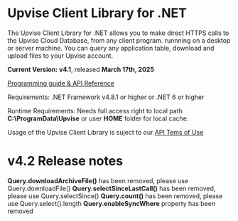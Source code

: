 # Upvise Client Library for .NET

The Upvise Client Library for .NET allows you to make direct HTTPS calls to the Upvise Cloud Database, from any client program. runnning on a desktop or server machine. You can query any application table, download and upload files to your Upvise account.

**Current Version: v4.1**, released **March 17th, 2025**

[Programming guide & API Reference](https://www.upvise.com/dev/guide/webservice.htm)

Requirements:
.NET Framework v4.8.1 or higher
or .NET 6 or higher

Runtime Requirements:
Needs full access right to local path **C:\ProgramData\Upvise**  or user **HOME** folder for local cache.

Usage of the Upvise Client Library is suject to our [API Tems of Use](https://www.upvise.com/legal/apitermsofuse.htm)


# v4.2 Release notes

**Query.downloadArchiveFile()** has been removed, please use Query.downloadFile()
**Query.selectSinceLastCall()** has been removed, please use Query.selectSince()
**Query.count()** has been removed, please use Query.select().length
**Query.enableSyncWhere** property has been removed

